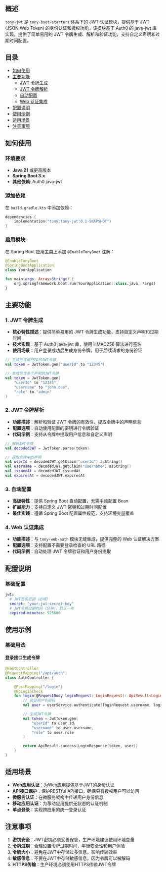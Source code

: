 ## 概述

`tony-jwt` 是 `tony-boot-starters` 体系下的 JWT 认证模块，提供基于 JWT (JSON Web Token) 的身份认证和授权功能。该模块基于 Auth0 的 java-jwt 库实现，提供了简单易用的 JWT 令牌生成、解析和验证功能，支持自定义声明和过期时间配置。

## 目录

- [如何使用](#如何使用)
- [主要功能](#主要功能)
  - [JWT 令牌生成](#1-jwt-令牌生成)
  - [JWT 令牌解析](#2-jwt-令牌解析)
  - [自动配置](#3-自动配置)
  - [Web 认证集成](#4-web-认证集成)
- [配置说明](#配置说明)
- [使用示例](#使用示例)
- [适用场景](#适用场景)
- [注意事项](#注意事项)

## 如何使用

### 环境要求
- **Java 21** 或更高版本
- **Spring Boot 3.x**
- **其他依赖**: Auth0 java-jwt

### 添加依赖

在 `build.gradle.kts` 中添加依赖：

```kotlin
dependencies {
    implementation("tony:tony-jwt:0.1-SNAPSHOT")
}
```

### 启用模块

在 Spring Boot 应用主类上添加 `@EnableTonyBoot` 注解：

```kotlin
@EnableTonyBoot
@SpringBootApplication
class YourApplication

fun main(args: Array<String>) {
    org.springframework.boot.run(YourApplication::class.java, *args)
}
```

## 主要功能

### 1. JWT 令牌生成

- **核心特性描述**：提供简单易用的 JWT 令牌生成功能，支持自定义声明和过期时间
- **技术实现**：基于 Auth0 java-jwt 库，使用 HMAC256 算法进行签名
- **使用场景**：用户登录成功后生成身份令牌，用于后续请求的身份验证

```kotlin
// 生成包含用户ID的JWT令牌
val token = JwtToken.gen("userId" to "12345")

// 生成包含多个声明的JWT令牌
val token = JwtToken.gen(
    "userId" to "12345",
    "username" to "john.doe",
    "role" to "admin"
)
```

### 2. JWT 令牌解析

- **功能描述**：解析和验证 JWT 令牌的有效性，提取令牌中的声明信息
- **配置选项**：自动使用配置的密钥进行令牌验证
- **代码示例**：支持从令牌中提取用户信息和自定义声明

```kotlin
// 解析JWT令牌
val decodedJWT = JwtToken.parse(token)

// 获取令牌中的声明
val userId = decodedJWT.getClaim("userId").asString()
val username = decodedJWT.getClaim("username").asString()
val issuedAt = decodedJWT.issuedAt
val expiresAt = decodedJWT.expiresAt
```

### 3. 自动配置

- **高级特性**：提供 Spring Boot 自动配置，无需手动配置 Bean
- **扩展能力**：支持自定义 JWT 密钥和过期时间配置
- **最佳实践**：遵循 Spring Boot 配置属性规范，支持环境变量覆盖

### 4. Web 认证集成

- **功能描述**：与 `tony-web-auth` 模块无缝集成，提供完整的 Web 认证解决方案
- **配置选项**：支持配置不需要登录检查的 URL 路径
- **代码示例**：自动处理 JWT 令牌验证和用户身份提取

## 配置说明

### 基础配置

```yaml
jwt:
  # JWT签名密钥（必填）
  secret: "your-jwt-secret-key"
  # JWT令牌过期时间（分钟），默认一年
  expired-minutes: 525600
```

## 使用示例

### 基础用法

#### 登录接口生成令牌

```kotlin
@RestController
@RequestMapping("/api/auth")
class AuthController {

    @PostMapping("/login")
    @NoLoginCheck
    fun login(@RequestBody loginRequest: LoginRequest): ApiResult<LoginResponse> {
        // 验证用户名密码
        val user = userService.authenticate(loginRequest.username, loginRequest.password)

        // 生成JWT令牌
        val token = JwtToken.gen(
            "userId" to user.id,
            "username" to user.username,
            "role" to user.role
        )

        return ApiResult.success(LoginResponse(token, user))
    }
}
```

## 适用场景

- **Web应用认证**：为Web应用提供基于JWT的身份认证
- **API接口保护**：保护RESTful API接口，确保只有授权用户可以访问
- **微服务认证**：在微服务架构中传递用户身份信息
- **移动应用认证**：为移动应用提供无状态的认证机制
- **单点登录**：实现跨应用的统一登录认证

## 注意事项

1. **密钥安全**：JWT密钥必须妥善保管，生产环境建议使用环境变量
2. **令牌过期**：合理设置令牌过期时间，平衡安全性和用户体验
3. **令牌大小**：避免在JWT中存储过多信息，影响传输效率
4. **敏感信息**：不要在JWT中存储敏感信息，因为令牌可以被解码
5. **HTTPS传输**：生产环境必须使用HTTPS传输JWT令牌
